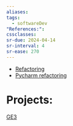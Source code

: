 ```yaml
---
aliases: 
tags:
  - softwareDev
"References:": 
cssclasses: 
sr-due: 2024-04-14
sr-interval: 4
sr-ease: 270
---
```


+ [Refactoring](20240409%20-%20171554%20-%20Refactoring.md)
+ [Pycharm refactoring](20240409%20-%20181151%20-Refactoring%20techniques%20in%20Pycharm.md)

# Projects: 
[GE3](20240409%20-%20173243%20-%20SofwareDev%20guided%20exercise%203.md)